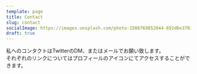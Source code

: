 ```yaml
---
template: page
title: Contact
slug: contact
socialImage: https://images.unsplash.com/photo-1586769852044-692d6e3703f0?ixid=MnwxMjA3fDB8MHxzZWFyY2h8M3x8Y29udGFjdHxlbnwwfHwwfHw%3D&ixlib=rb-1.2.1&auto=format&fit=crop&w=800&q=60
draft: true
---
```

私へのコンタクトはTwitterのDM、またはメールでお願い致します。  
それぞれのリンクについてはプロフィールのアイコンにてアクセスすることができます。